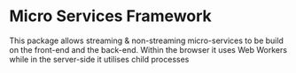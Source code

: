 # Micro Services Framework
This package allows streaming &amp; non-streaming micro-services to be build on the front-end and the back-end. Within the browser it uses Web Workers while in the server-side it utilises child processes

